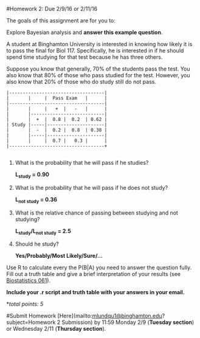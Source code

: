 #Homework 2: Due 2/9/16 or 2/11/16

The goals of this assignment are for you to:

Explore Bayesian analysis and **answer this example question**.

A student at Binghamton University is interested in knowing how likely it is to pass the final for Biol 117. Specifically, he is interested in if he should spend time studying for that test because he has three others.

Suppose you know that generally, 70% of the students pass the test. You also know that 80% of those who pass studied for the test. However, you also know that 20% of those who do study still do not pass.

```
|-----------------------------------|
|       |     |  Pass Exam   |      |
|-----------------------------------|
|       |     |   +  |   -   |      |
|       |---------------------------|
|       |  +  |  0.8 |  0.2  | 0.62 |
| Study |-----|---------------------|
|       |  -  |  0.2 |  0.8  | 0.38 |
|       |-----|---------------------|
|       |     |  0.7 |   0.3 |      |
|-----------------------------------+


```
1. What is the probability that he will pass if he studies?

   **L<sub>study</sub> = 0.90**

2. What is the probability that he will pass if he does not study?

   **L<sub>not study</sub> = 0.36**

3. What is the relative chance of passing between studying and not studying?

   **L<sub>study</sub>/L<sub>not study</sub> = 2.5**

4. Should he study?

   **Yes/Probably/Most Likely/Sure/...**

Use R to calculate every the P(B|A) you need to answer the question fully. Fill out a truth table and give a brief interpretation of your results (see [Biostatistics 061](http://biotoolbox.binghamton.edu/Biostatistics/2014%20Biostatistics%20Zar/Biostatistics%20Worksheets%20pdf/061-2014%20Biostatistics.pdf)).

**Include your .r script and truth table with your answers in your email.**

**total points: 5*

#Submit Homework [Here](mailto:mlundqu1@binghamton.edu?subject=Homework 2 Submission) by 11:59 Monday 2/9 (**Tuesday section**) or Wednesday 2/11 (**Thursday section**).
